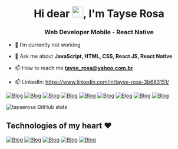 <h1 align="center">Hi dear <img src="https://raw.githubusercontent.com/kaueMarques/kaueMarques/master/hi.gif" width="30px">, I'm Tayse Rosa</h1>
<h3 align="center">Web Developer Mobile - React Native</h3>


- 🔭 I’m currently not working

- 💬 Ask me about **JavaScript, HTML, CSS, React JS, React Native**

- 📫 How to reach me **tayse_rosa@yahoo.com.br**

- 📫 LinkedIn: https://www.linkedin.com/in/tayse-rosa-3b683151/

[![Blog](https://img.shields.io/badge/HTML5-E34F26?style=for-the-badge&logo=html5&logoColor=white
)](https://www.tayserosa.dev)
[![Blog](https://img.shields.io/badge/CSS3-1572B6?style=for-the-badge&logo=css3&logoColor=white
)](https://www.tayserosa.dev)
[![Blog](https://img.shields.io/badge/Bootstrap-563D7C?style=for-the-badge&logo=bootstrap&logoColor=white
)](https://www.tayserosa.dev)
[![Blog](https://img.shields.io/badge/Sass-CC6699?style=for-the-badge&logo=sass&logoColor=white
)](https://www.tayserosa.dev)
[![Blog](https://img.shields.io/badge/JavaScript-F7DF1E?style=for-the-badge&logo=javascript&logoColor=black
)](https://www.tayserosa.dev)
[![Blog](https://img.shields.io/badge/TypeScript-007ACC?style=for-the-badge&logo=typescript&logoColor=white
)](https://www.tayserosa.dev)
[![Blog](https://img.shields.io/badge/React_Native-20232A?style=for-the-badge&logo=react&logoColor=61DAFB
)](https://www.tayserosa.dev)
[![Blog](https://img.shields.io/badge/styled--components-DB7093?style=for-the-badge&logo=styled-components&logoColor=white
)](https://www.tayserosa.dev)
[![Blog](https://img.shields.io/badge/Markdown-000000?style=for-the-badge&logo=markdown&logoColor=white
)](https://www.tayserosa.dev)

![tayserosa GitHub stats](https://github-readme-stats.vercel.app/api?username=tayserosa&show_icons=true&theme=radical)

## Technologies of my heart ❤️
[![Blog](https://img.shields.io/badge/JavaScript-F7DF1E?style=for-the-badge&logo=javascript&logoColor=black
)](https://www.tayserosa.dev)
[![Blog](https://img.shields.io/badge/TypeScript-007ACC?style=for-the-badge&logo=typescript&logoColor=white
)](https://www.tayserosa.dev)
[![Blog](https://img.shields.io/badge/React_Native-20232A?style=for-the-badge&logo=react&logoColor=61DAFB
)](https://www.tayserosa.dev)
[![Blog](https://img.shields.io/badge/styled--components-DB7093?style=for-the-badge&logo=styled-components&logoColor=white
)](https://www.tayserosa.dev)
[![Blog](https://img.shields.io/badge/Markdown-000000?style=for-the-badge&logo=markdown&logoColor=white
)](https://www.tayserosa.dev)

